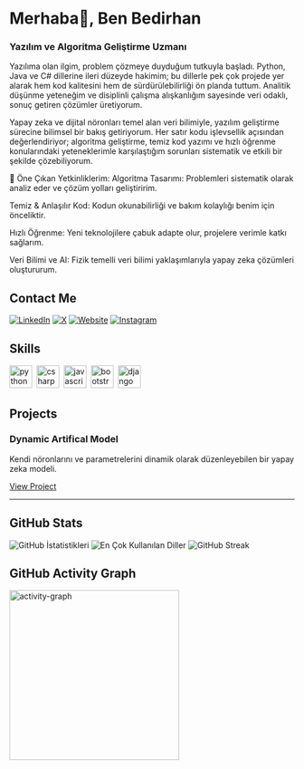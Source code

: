 # Merhaba👋, Ben Bedirhan
### Yazılım ve Algoritma Geliştirme Uzmanı

Yazılıma olan ilgim, problem çözmeye duyduğum tutkuyla başladı. Python, Java ve C# dillerine ileri düzeyde hakimim; bu dillerle pek çok projede yer alarak hem kod kalitesini hem de sürdürülebilirliği ön planda tuttum. Analitik düşünme yeteneğim ve disiplinli çalışma alışkanlığım sayesinde veri odaklı, sonuç getiren çözümler üretiyorum.

Yapay zeka ve dijital nöronları temel alan veri bilimiyle, yazılım geliştirme sürecine bilimsel bir bakış getiriyorum. Her satır kodu işlevsellik açısından değerlendiriyor; algoritma geliştirme, temiz kod yazımı ve hızlı öğrenme konularındaki yeteneklerimle karşılaştığım sorunları sistematik ve etkili bir şekilde çözebiliyorum.

🌟 Öne Çıkan Yetkinliklerim:
Algoritma Tasarımı: Problemleri sistematik olarak analiz eder ve çözüm yolları geliştiririm.

Temiz & Anlaşılır Kod: Kodun okunabilirliği ve bakım kolaylığı benim için önceliktir.

Hızlı Öğrenme: Yeni teknolojilere çabuk adapte olur, projelere verimle katkı sağlarım.

Veri Bilimi ve AI: Fizik temelli veri bilimi yaklaşımlarıyla yapay zeka çözümleri oluştururum.

## Contact Me
<p><a href="https://www.linkedin.com/in/bedirhan-alparslan/" target="_blank"><img src="https://img.shields.io/badge/LinkedIn-%230077B5.svg?&style=flat-square&logo=linkedin&logoColor=white" alt="LinkedIn"></a> <a href="https://x.com/God1sLonelyMan" target="_blank"><img src="https://img.shields.io/badge/X-%23000000.svg?&style=flat-square&logo=x&logoColor=white" alt="X"></a> <a href="lunymeow.github.io?s=1" target="_blank"><img src="https://img.shields.io/badge/Website-%23FF7139.svg?&style=flat-square&logo=Firefox&logoColor=white" alt="Website"></a> <a href="https://www.instagram.com/alparslan_b.y/#" target="_blank"><img src="https://img.shields.io/badge/Instagram-%23E4405F.svg?&style=flat-square&logo=instagram&logoColor=white" alt="Instagram"></a> </p>

## Skills

<p align="left">
<img src="https://cdn.jsdelivr.net/gh/devicons/devicon/icons/python/python-original.svg" alt="python" width="40" height="40"/>&nbsp;
<img src="https://cdn.jsdelivr.net/gh/devicons/devicon/icons/csharp/csharp-original.svg" alt="csharp" width="40" height="40"/>&nbsp;
<img src="https://cdn.jsdelivr.net/gh/devicons/devicon/icons/javascript/javascript-original.svg" alt="javascript" width="40" height="40"/>&nbsp;
<img src="https://cdn.jsdelivr.net/gh/devicons/devicon/icons/bootstrap/bootstrap-original.svg" alt="bootstrap" width="40" height="40"/>&nbsp;
<img src="https://cdn.jsdelivr.net/gh/devicons/devicon/icons/django/django-plain.svg" alt="django" width="40" height="40"/>&nbsp;
</p>

## Projects

### Dynamic Artifical Model

Kendi nöronlarını ve parametrelerini dinamik olarak düzenleyebilen bir yapay zeka modeli.

[View Project](https://github.com/LunyMeow/Artifical_Intelligence)

---

## GitHub Stats

<img src="https://github-readme-stats.vercel.app/api?username=LunyMeow&show_icons=true&count_private=true&theme=dark" alt="GitHub İstatistikleri" />

<img src="https://github-readme-stats.vercel.app/api/top-langs/?username=LunyMeow&layout=compact&theme=dark" alt="En Çok Kullanılan Diller" />

<img src="https://github-readme-streak-stats.herokuapp.com/?user=LunyMeow&theme=dark" alt="GitHub Streak" />

## GitHub Activity Graph

<img src="https://github-readme-activity-graph.vercel.app/graph?username=LunyMeow&radius=16&theme=react&area=true&order=5" height="300" alt="activity-graph" />

